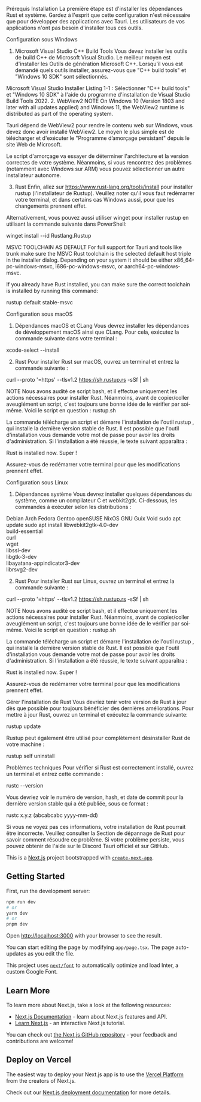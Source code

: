 Prérequis
Installation
La première étape est d'installer les dépendances Rust et système. Gardez à l'esprit que cette configuration n'est nécessaire que pour développer des applications avec Tauri. Les utilisateurs de vos applications n'ont pas besoin d'installer tous ces outils.

Configuration sous Windows
1. Microsoft Visual Studio C++ Build Tools
Vous devez installer les outils de build C++ de Microsoft Visual Studio. Le meilleur moyen est d'installer les Outils de génération Microsoft C++. Lorsqu'il vous est demandé quels outils installer, assurez-vous que "C++ build tools" et "Windows 10 SDK" sont sélectionnés.

Microsoft Visual Studio Installer
Listing 1-1 : Sélectionner "C++ build tools" et "Windows 10 SDK" à l'aide du programme d'installation de Visual Studio Build Tools 2022.
2. WebView2
NOTE
On Windows 10 (Version 1803 and later with all updates applied) and Windows 11, the WebView2 runtime is distributed as part of the operating system.

Tauri dépend de WebView2 pour rendre le contenu web sur Windows, vous devez donc avoir installé WebView2. Le moyen le plus simple est de télécharger et d'exécuter le "Programme d’amorçage persistant" depuis le site Web de Microsoft.

Le script d'amorçage va essayer de déterminer l'architecture et la version correctes de votre système. Néanmoins, si vous rencontrez des problèmes (notamment avec Windows sur ARM) vous pouvez sélectionner un autre installateur autonome.

3. Rust
Enfin, allez sur https://www.rust-lang.org/tools/install pour installer rustup (l'installateur de Rustup). Veuillez noter qu'il vous faut redémarrer votre terminal, et dans certains cas Windows aussi, pour que les changements prennent effet.

Alternativement, vous pouvez aussi utiliser winget pour installer rustup en utilisant la commande suivante dans PowerShell:

winget install --id Rustlang.Rustup

MSVC TOOLCHAIN AS DEFAULT
For full support for Tauri and tools like trunk make sure the MSVC Rust toolchain is the selected default host triple in the installer dialog. Depending on your system it should be either x86_64-pc-windows-msvc, i686-pc-windows-msvc, or aarch64-pc-windows-msvc.

If you already have Rust installed, you can make sure the correct toolchain is installed by running this command:

rustup default stable-msvc

Configuration sous macOS
1. Dépendances macOS et CLang
Vous devrez installer les dépendances de développement macOS ainsi que CLang. Pour cela, exécutez la commande suivante dans votre terminal :

xcode-select --install

2. Rust
Pour installer Rust sur macOS, ouvrez un terminal et entrez la commande suivante :

curl --proto '=https' --tlsv1.2 https://sh.rustup.rs -sSf | sh

NOTE
Nous avons audité ce script bash, et il effectue uniquement les actions nécessaires pour installer Rust. Néanmoins, avant de copier/coller aveuglément un script, c'est toujours une bonne idée de le vérifier par soi-même. Voici le script en question : rustup.sh

La commande télécharge un script et démarre l'installation de l'outil rustup , qui installe la dernière version stable de Rust. Il est possible que l'outil d'installation vous demande votre mot de passe pour avoir les droits d'administration. Si l'installation a été réussie, le texte suivant apparaîtra :

Rust is installed now. Super !

Assurez-vous de redémarrer votre terminal pour que les modifications prennent effet.

Configuration sous Linux
1. Dépendances système
Vous devrez installer quelques dépendances du système, comme un compilateur C et webkit2gtk. Ci-dessous, les commandes à exécuter selon les distributions :

Debian
Arch
Fedora
Gentoo
openSUSE
NixOS
GNU Guix
Void
sudo apt update
sudo apt install libwebkit2gtk-4.0-dev \
    build-essential \
    curl \
    wget \
    libssl-dev \
    libgtk-3-dev \
    libayatana-appindicator3-dev \
    librsvg2-dev

2. Rust
Pour installer Rust sur Linux, ouvrez un terminal et entrez la commande suivante :

curl --proto '=https' --tlsv1.2 https://sh.rustup.rs -sSf | sh

NOTE
Nous avons audité ce script bash, et il effectue uniquement les actions nécessaires pour installer Rust. Néanmoins, avant de copier/coller aveuglément un script, c'est toujours une bonne idée de le vérifier par soi-même. Voici le script en question : rustup.sh

La commande télécharge un script et démarre l'installation de l'outil rustup , qui installe la dernière version stable de Rust. Il est possible que l'outil d'installation vous demande votre mot de passe pour avoir les droits d'administration. Si l'installation a été réussie, le texte suivant apparaîtra :

Rust is installed now. Super !

Assurez-vous de redémarrer votre terminal pour que les modifications prennent effet.

Gérer l'installation de Rust
Vous devriez tenir votre version de Rust à jour dès que possible pour toujours bénéficier des dernières améliorations. Pour mettre à jour Rust, ouvrez un terminal et exécutez la commande suivante:

rustup update

Rustup peut également être utilisé pour complètement désinstaller Rust de votre machine :

rustup self uninstall

Problèmes techniques
Pour vérifier si Rust est correctement installé, ouvrez un terminal et entrez cette commande :

rustc --version

Vous devriez voir le numéro de version, hash, et date de commit pour la dernière version stable qui a été publiée, sous ce format :

rustc x.y.z (abcabcabc yyyy-mm-dd)

Si vous ne voyez pas ces informations, votre installation de Rust pourrait être incorrecte. Veuillez consulter la Section de dépannage de Rust pour savoir comment résoudre ce problème. Si votre problème persiste, vous pouvez obtenir de l'aide sur le Discord Tauri officiel et sur GitHub.


This is a [Next.js](https://nextjs.org/) project bootstrapped with [`create-next-app`](https://github.com/vercel/next.js/tree/canary/packages/create-next-app).

## Getting Started

First, run the development server:

```bash
npm run dev
# or
yarn dev
# or
pnpm dev
```

Open [http://localhost:3000](http://localhost:3000) with your browser to see the result.

You can start editing the page by modifying `app/page.tsx`. The page auto-updates as you edit the file.

This project uses [`next/font`](https://nextjs.org/docs/basic-features/font-optimization) to automatically optimize and load Inter, a custom Google Font.

## Learn More

To learn more about Next.js, take a look at the following resources:

- [Next.js Documentation](https://nextjs.org/docs) - learn about Next.js features and API.
- [Learn Next.js](https://nextjs.org/learn) - an interactive Next.js tutorial.

You can check out [the Next.js GitHub repository](https://github.com/vercel/next.js/) - your feedback and contributions are welcome!

## Deploy on Vercel

The easiest way to deploy your Next.js app is to use the [Vercel Platform](https://vercel.com/new?utm_medium=default-template&filter=next.js&utm_source=create-next-app&utm_campaign=create-next-app-readme) from the creators of Next.js.

Check out our [Next.js deployment documentation](https://nextjs.org/docs/deployment) for more details.
